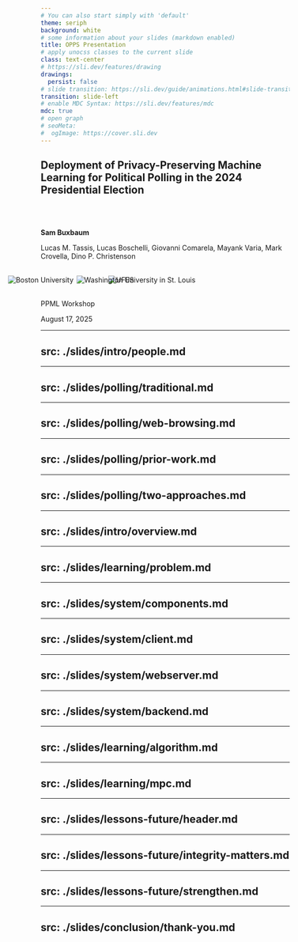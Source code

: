```yaml
---
# You can also start simply with 'default'
theme: seriph
background: white
# some information about your slides (markdown enabled)
title: OPPS Presentation
# apply unocss classes to the current slide
class: text-center
# https://sli.dev/features/drawing
drawings:
  persist: false
# slide transition: https://sli.dev/guide/animations.html#slide-transitions
transition: slide-left
# enable MDC Syntax: https://sli.dev/features/mdc
mdc: true
# open graph
# seoMeta:
#  ogImage: https://cover.sli.dev
---
```


<style>
.slidev-layout, .slidev-page {
  background: white !important;
  color: black !important;
}

.slidev-layout h1, .slidev-layout h2, .slidev-layout h3, 
.slidev-layout h4, .slidev-layout h5, .slidev-layout h6 {
  color: black !important;
}

.slidev-layout p, .slidev-layout li, .slidev-layout strong {
  color: black !important;
}

/* Indent bullets that come after headings or paragraphs */
.slidev-layout h1 + ul,
.slidev-layout h2 + ul,
.slidev-layout h3 + ul,
.slidev-layout h4 + ul,
.slidev-layout h5 + ul,
.slidev-layout h6 + ul,
.slidev-layout p + ul {
  margin-left: 2rem;
}
</style>


## Deployment of Privacy-Preserving Machine Learning for Political Polling in the 2024 Presidential Election

<br>
<br>

**Sam Buxbaum**

Lucas M. Tassis, Lucas Boschelli, Giovanni Comarela, Mayank Varia, Mark Crovella, Dino P. Christenson

<br>

<div class="relative flex justify-center items-center w-full">
  <img src="/figures/logos/boston-university.png" alt="Boston University" class="h-20 absolute" style="left: calc(50% - 180px); transform: translateX(-50%);" />
  <img src="/figures/logos/ufes.png" alt="UFES" class="h-20" />
  <img src="/figures/logos/wash-u.jpg" alt="Washington University in St. Louis" class="h-20 absolute" style="left: calc(50% + 170px); transform: translateX(-50%);" />
</div>

<br>

PPML Workshop

August 17, 2025

<SlideCurrentNo class="absolute bottom-8 right-10"/>

<!--
Hello, I'm Sam Buxbaum

I'm a PhD student at Boston University

I'll be presenting...
-->

---
src: ./slides/intro/people.md
---

<!-- Background Section -->

---
src: ./slides/polling/traditional.md
---

---
src: ./slides/polling/web-browsing.md
---

---
src: ./slides/polling/prior-work.md
---

---
src: ./slides/polling/two-approaches.md
---

---
src: ./slides/intro/overview.md
---

---
src: ./slides/learning/problem.md
---

<!-- System Design Section -->

---
src: ./slides/system/components.md
---

---
src: ./slides/system/client.md
---

---
src: ./slides/system/webserver.md
---

---
src: ./slides/system/backend.md
---

<!-- Plaintext and MPC Learning Algorithm -->

---
src: ./slides/learning/algorithm.md
---

---
src: ./slides/learning/mpc.md
---

<!-- Lessons Learned and Future Directions Section -->

---
src: ./slides/lessons-future/header.md
---

---
src: ./slides/lessons-future/integrity-matters.md
---

---
src: ./slides/lessons-future/strengthen.md
---

<!-- Conclusion -->

---
src: ./slides/conclusion/thank-you.md
---